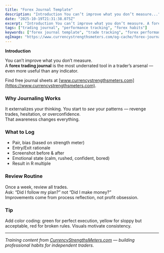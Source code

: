 ```yaml
---
title: "Forex Journal Template"
description: "Introduction You can’t improve what you don’t measure..."
date: "2025-10-19T21:31:38.075Z"
excerpt: "Introduction You can’t improve what you don’t measure. A forex trading journal is the most underrated tool in a trader’s arsenal — even more useful than any indicator. Find free journal sheets at [www.currencystrengthsmeters.com](https://www.currencystrengthsmeters.com). Why Journaling Works It externalizes your thinking. You start to *see* your patterns — revenge trades,..."
tags: ["trading journal", "performance tracking", "forex habits"]
keywords: ["forex journal template", "trade tracking", "forex performance analysis", "trading review process", "trader self improvement"]
ogImage: "https://www.currencystrengthsmeters.com/og-cache/forex-journal-template.jpg"
---
```

**Introduction**

You can’t improve what you don’t measure.  
A **forex trading journal** is the most underrated tool in a trader’s arsenal — even more useful than any indicator.

Find free journal sheets at [www.currencystrengthsmeters.com](https://www.currencystrengthsmeters.com).

### Why Journaling Works

It externalizes your thinking. You start to *see* your patterns — revenge trades, hesitation, or overconfidence.  
That awareness changes everything.

### What to Log

- Pair, bias (based on strength meter)  
- Entry/Exit rationale  
- Screenshot before & after  
- Emotional state (calm, rushed, confident, bored)  
- Result in R multiple

### Review Routine

Once a week, review all trades.  
Ask: “Did I follow my plan?” not “Did I make money?”  
Improvements come from process reflection, not profit obsession.

### Tip

Add color coding: green for perfect execution, yellow for sloppy but acceptable, red for broken rules. Visuals motivate consistency.

---

*Training content from [CurrencyStrengthsMeters.com](https://www.currencystrengthsmeters.com) — building professional habits for independent traders.*
